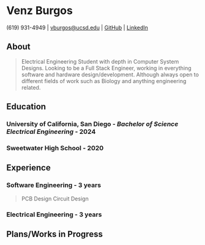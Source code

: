 # Venz Burgos
(619) 931-4949 | vburgos@ucsd.edu | [GitHub](https://github.com/Vnz01) | [LinkedIn](https://www.linkedin.com/in/venzburgos)

## About
> Electrical Engineering Student with depth in Computer System Designs. Looking to be a Full Stack Engineer, working in everything software and hardware design/development. Although always open to different fields of work such as Biology and anything engineering related.

## Education

### **University of California, San Diego** - *Bachelor of Science Electrical Engineering* - 2024
### **Sweetwater High School** - 2020

## Experience

### Software Engineering - 3 years
>PCB Design
>Circuit Design
### Electrical Engineering - 3 years

## Plans/Works in Progress

